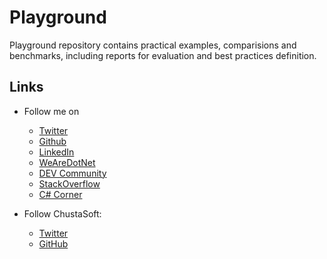 # Playground

Playground repository contains practical examples, comparisions and benchmarks, including reports for evaluation and best practices definition.


## Links

- Follow me on
  - [Twitter](https://twitter.com/Xelit3_dev)
  - [Github](https://github.com/Xelit3)
  - [LinkedIn](https://www.linkedin.com/in/xabelaira/)
  - [WeAreDotNet](https://www.wearedotnet.io/Xelit3)
  - [DEV Community](https://dev.to/xelit3)
  - [StackOverflow](https://stackoverflow.com/users/4500091/xelit3)
  - [C# Corner](https://www.c-sharpcorner.com/myaccount/)


- Follow ChustaSoft:
  - [Twitter](https://twitter.com/ChustaSoft)
  - [GitHub](https://github.com/ChustaSoft)

